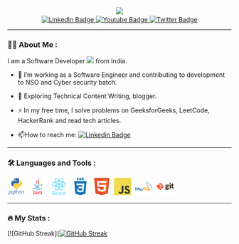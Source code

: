 <div id="header" align="center">
  <img src="https://media.giphy.com/media/M9gbBd9nbDrOTu1Mqx/giphy.gif" width="100"/>
</div>

<div id="header" align="center">
  <a href="https://www.linkedin.com/in/dubey-ravi-vinod/">
    <img src="https://img.shields.io/badge/LinkedIn-blue?logo=linkedin" alt="LinkedIn Badge"/>
  </a>
  <a href="https://www.youtube.com/channel/UC0NwgUCYIjooXNrQmV8fUWQ/about">
    <img src="https://img.shields.io/badge/Youtube-red?logo=youtube" alt="Youtube Badge"/>
  </a>
  <a href="https://github.com/dubeyravivinod/">
    <img src="https://img.shields.io/badge/Github-grey?logo=github" alt="Twitter Badge"/>
  </a>
</div>

---

### :woman_technologist: About Me :
I am a Software Developer <img src="https://media.giphy.com/media/WUlplcMpOCEmTGBtBW/giphy.gif" width="30"> from India.

- :telescope: I’m working as a Software Engineer and contributing to development to NSO and Cyber security batch.

- :seedling: Exploring Technical Content Writing, blogger.

- :zap: In my free time, I solve problems on GeeksforGeeks, LeetCode, HackerRank and read tech articles.

- :mailbox:How to reach me: [![Linkedin Badge](https://img.shields.io/badge/LinkedIn-blue?logo=linkedin)](https://www.linkedin.com/in/dubey-ravi-vinod/)

---

### :hammer_and_wrench: Languages and Tools :
<div>
  <img src="https://github.com/devicons/devicon/blob/master/icons/python/python-original-wordmark.svg" title="Python" alt="Python" width="40" height="40"/>&nbsp;
  <img src="https://github.com/devicons/devicon/blob/master/icons/java/java-original-wordmark.svg" title="Java" alt="Java" width="40" height="40"/>&nbsp;
  <img src="https://github.com/devicons/devicon/blob/master/icons/react/react-original-wordmark.svg" title="React" alt="React" width="40" height="40"/>&nbsp;
  <img src="https://github.com/devicons/devicon/blob/master/icons/css3/css3-plain-wordmark.svg"  title="CSS3" alt="CSS" width="40" height="40"/>&nbsp;
  <img src="https://github.com/devicons/devicon/blob/master/icons/html5/html5-original.svg" title="HTML5" alt="HTML" width="40" height="40"/>&nbsp;
  <img src="https://github.com/devicons/devicon/blob/master/icons/javascript/javascript-original.svg" title="JavaScript" alt="JavaScript" width="40" height="40"/>&nbsp;
  <img src="https://github.com/devicons/devicon/blob/master/icons/mysql/mysql-original-wordmark.svg" title="MySQL"  alt="MySQL" width="40" height="40"/>&nbsp;
  <img src="https://github.com/devicons/devicon/blob/master/icons/git/git-original-wordmark.svg" title="Git" **alt="Git" width="40" height="40"/>
</div>

---

### :fire: My Stats :
[![GitHub Streak]([![GitHub Streak](https://streak-stats.demolab.com/?user=dubeyravivinod)](https://git.io/streak-stats)

